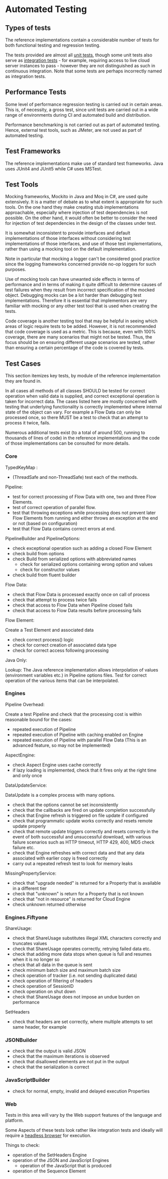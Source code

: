 # Automated Testing

## Types of tests

The reference implementations contain a considerable number of tests for
both functional testing and regression testing.

The tests provided are almost all [unit tests](https://en.wikipedia.org/wiki/Unit_testing),
though some unit tests also serve as
[integration tests](https://en.wikipedia.org/wiki/Integration_testing) -
for example, requiring access to live cloud server instances to pass - however
they are not distinguished as such in continuous integration. Note that
some tests are perhaps incorrectly named as integration tests.

## Performance Tests

Some level of performance regression testing is carried out in certain areas.
This is, of necessity, a gross test, since unit tests are carried out in a
wide range of environments during CI and automated build and distribution.

Performance benchmarking is not carried out as part of automated testing. Hence,
external test tools, such as JMeter, are not used as part of automated testing.

## Test Frameworks

The reference implementations make use of standard test frameworks. Java uses
JUnit4 and JUnit5 while C# uses MSTest.

## Test Tools

Mocking frameworks, Mockito in Java and Moq in C#, are used quite extensively. It is
a matter of debate as to what extent is appropriate for such tools. On the
one hand they make creating stub implementations approachable, especially where
injection of test dependencies is not possible. On the other hand, it would
often be better to consider the need for injection of test dependencies in the
design of the classes under test.

It is somewhat inconsistent to provide interfaces and default
implementations of those interfaces without considering test implementations
of those interfaces, and use of those test implementations, rather than
using a mocking tool on the default implementation.

Note in particular that mocking a logger can't be considered
good practice since the logging frameworks concerned provide no-op loggers
for such purposes.

Use of mocking tools can have unwanted side effects in terms of performance
and in terms of making it quite difficult to determine causes of test failures
when they result from incorrect specification of the mocked object. Debugging
mocks can be a lot harder than debugging test implementations. Therefore it
is essential that implementors are very familiar with mocking or any other test
tool that is used when creating the tests.

Code coverage is another testing tool that may be helpful in seeing which
areas of logic require tests to be added. However, it is not recommended that
code coverage is used as a metric. This is because, even with 100% coverage,
there are many scenarios that might not be tested. Thus, the focus should be on
ensuring different usage scenarios are tested, rather than ensuring a certain
percentage of the code is covered by tests.

## Test Cases

This section itemizes key tests, by module of the reference
implementation they are found in.

In all cases all methods of all classes SHOULD be tested for correct operation
when valid data is supplied, and correct exceptional operation is taken for
incorrect data. The cases listed here are mostly concerned with testing that
underlying functionality is correctly implemented where internal state of
the object can vary. For example a Flow Data can only be processed once, so
there MUST be a test to check that an attempt to process it twice, fails.

Numerous additional tests exist (to a total of around 500, running to
thousands of lines of code) in the reference implementations and the code of
those implementations can be consulted for more details.

### Core

TypedKeyMap :

- (ThreadSafe and non-ThreadSafe) test each of the methods.

Pipeline:

- test for correct processing of Flow Data with one, two and three Flow Elements.
- test of correct operation of parallel flow.
- test that throwing exceptions while processing does not prevent later Flow
  Elements from running and either throws an exception at the end or not (based
  on configuration)
- test that Flow Data contains correct errors at end.

PipelineBuilder and PipelineOptions:

- check exceptional operation such as adding a closed Flow Element
- check build from options
- check Build from serialized options with abbreviated names
  - check for serialized options containing wrong option and values
  - check for constructor values
- check build from fluent builder

Flow Data:

- check that Flow Data is processed exactly once on call of process
- check that attempt to process twice fails
- check that access to Flow Data when Pipeline closed fails
- check that access to Flow Data results before processing fails

Flow Element:

Create a Test Element and associated data

- check correct process() logic
- check for correct creation of associated data type
- check for correct access following processing

Java Only:

Lookup: The Java reference implementation allows interpolation of values
(environment variables etc.) in Pipeline options files. Test for correct
operation of the various items that can be interpolated.

### Engines

Pipeline Overhead:

Create a test Pipeline and check that the processing cost is within
reasonable bound for the cases:

- repeated execution of Pipeline
- repeated execution of Pipeline with caching enabled on Engine
- repeated execution of Pipeline with parallel Flow Data (This is an
  advanced feature, so may not be implemented)

AspectEngine:

- check Aspect Engine uses cache correctly
- if lazy loading is implemented, check that it fires only at the right
  time and only once

DataUpdateService:

DataUpdate is a complex process with many options.

- check that the options cannot be set inconsistently
- check that the callbacks are fired on update completion successfully
- check that Engine refresh is triggered on file update if configured
- check that programmatic update works correctly and resets remote update properly
- check that remote update triggers correctly and resets correctly in the event
  of both successful and unsuccessful download, with various failure scenarios
  such as HTTP timeout, HTTP 429, 400, MD5 check failure etc.
- check that Engine refreshes with correct data and that any data associated
  with earlier copy is freed correctly
- carry out a repeated refresh test to look for memory leaks

MissingPropertyService:

- check that "upgrade needed" is returned for a Property that is available in a different tier
- check that "unknown" is return for a Property that is not known
- check that "not in resource" is returned for Cloud Engine
- check unknown returned otherwise

### Engines.Fiftyone

ShareUsage:

- check that ShareUsage substitutes illegal XML characters correctly and truncates values
- check that ShareUsage operates correctly, retrying failed data etc.
- check that adding more data stops when queue is full and resumes when it is no longer so
- check that all data in the queue is sent
- check minimum batch size and maximum batch size
- check operation of tracker (i.e. not sending duplicated data)
- check operation of filtering of headers
- check operation of SessionID
- check operation on shut down
- check that ShareUsage does not impose an undue burden on performance

SetHeaders

- check that headers are set correctly, where multiple attempts to set
  same header, for example

### JSONBuilder

- check that the output is valid JSON
- check that the maximum iterations is observed
- check that disallowed elements are not put in the output
- check that the serialization is correct

### JavaScriptBuilder

- check for normal, empty, invalid and delayed execution Properties

### Web

Tests in this area will vary by the Web support features of the language and platform.

Some Aspects of these tests look rather like integration tests and ideally will
require a [headless browser](https://en.wikipedia.org/wiki/Headless_browser) for execution.

Things to check:

- operation of the SetHeaders Engine
- operation of the JSON and JavaScript Engines
  - operation of the JavaScript that is produced  
- operation of the Sequence Element
